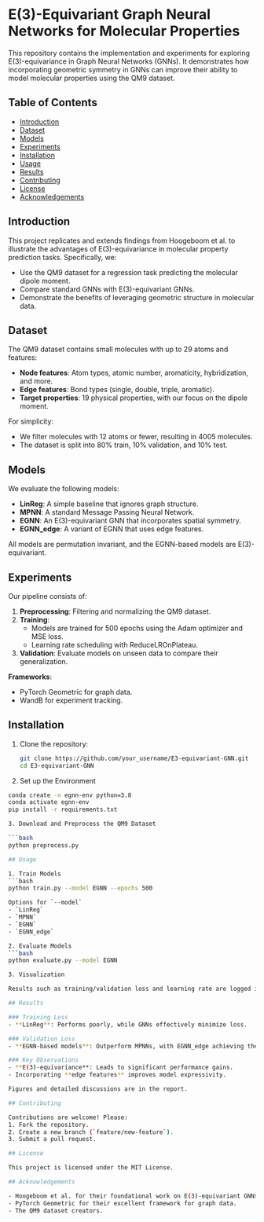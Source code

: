# E(3)-Equivariant Graph Neural Networks for Molecular Properties

This repository contains the implementation and experiments for exploring E(3)-equivariance in Graph Neural Networks (GNNs). It demonstrates how incorporating geometric symmetry in GNNs can improve their ability to model molecular properties using the QM9 dataset.

## Table of Contents
- [Introduction](#introduction)
- [Dataset](#dataset)
- [Models](#models)
- [Experiments](#experiments)
- [Installation](#installation)
- [Usage](#usage)
- [Results](#results)
- [Contributing](#contributing)
- [License](#license)
- [Acknowledgements](#acknowledgements)

## Introduction

This project replicates and extends findings from Hoogeboom et al. to illustrate the advantages of E(3)-equivariance in molecular property prediction tasks. Specifically, we:
- Use the QM9 dataset for a regression task predicting the molecular dipole moment.
- Compare standard GNNs with E(3)-equivariant GNNs.
- Demonstrate the benefits of leveraging geometric structure in molecular data.

## Dataset

The QM9 dataset contains small molecules with up to 29 atoms and features:
- **Node features**: Atom types, atomic number, aromaticity, hybridization, and more.
- **Edge features**: Bond types (single, double, triple, aromatic).
- **Target properties**: 19 physical properties, with our focus on the dipole moment.

For simplicity:
- We filter molecules with 12 atoms or fewer, resulting in 4005 molecules.
- The dataset is split into 80% train, 10% validation, and 10% test.

## Models

We evaluate the following models:
- **LinReg**: A simple baseline that ignores graph structure.
- **MPNN**: A standard Message Passing Neural Network.
- **EGNN**: An E(3)-equivariant GNN that incorporates spatial symmetry.
- **EGNN_edge**: A variant of EGNN that uses edge features.

All models are permutation invariant, and the EGNN-based models are E(3)-equivariant.

## Experiments

Our pipeline consists of:
1. **Preprocessing**: Filtering and normalizing the QM9 dataset.
2. **Training**:
   - Models are trained for 500 epochs using the Adam optimizer and MSE loss.
   - Learning rate scheduling with ReduceLROnPlateau.
3. **Validation**: Evaluate models on unseen data to compare their generalization.

**Frameworks**:
- PyTorch Geometric for graph data.
- WandB for experiment tracking.

## Installation

1. Clone the repository:
   ```bash
   git clone https://github.com/your_username/E3-equivariant-GNN.git
   cd E3-equivariant-GNN

2. Set up the Environment

```bash
conda create -n egnn-env python=3.8
conda activate egnn-env
pip install -r requirements.txt

3. Download and Preprocess the QM9 Dataset

```bash
python preprocess.py

## Usage

1. Train Models
```bash
python train.py --model EGNN --epochs 500

Options for `--model`
- `LinReg`
- `MPNN`
- `EGNN`
- `EGNN_edge`

2. Evaluate Models
```bash
python evaluate.py --model EGNN

3. Visualization

Results such as training/validation loss and learning rate are logged in WandB.

## Results

### Training Loss
- **LinReg**: Performs poorly, while GNNs effectively minimize loss.

### Validation Loss
- **EGNN-based models**: Outperform MPNNs, with EGNN_edge achieving the best generalization.

### Key Observations
- **E(3)-equivariance**: Leads to significant performance gains.
- Incorporating **edge features** improves model expressivity.

Figures and detailed discussions are in the report.

## Contributing

Contributions are welcome! Please:
1. Fork the repository.
2. Create a new branch (`feature/new-feature`).
3. Submit a pull request.

## License

This project is licensed under the MIT License.

## Acknowledgements

- Hoogeboom et al. for their foundational work on E(3)-equivariant GNNs.
- PyTorch Geometric for their excellent framework for graph data.
- The QM9 dataset creators.


